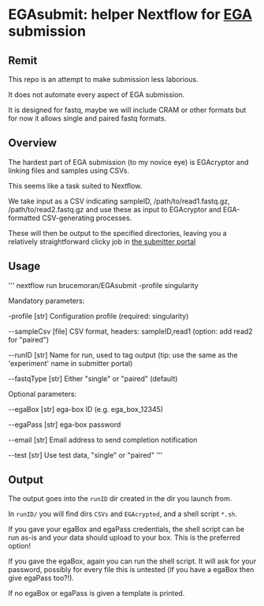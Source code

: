 # EGAsubmit: helper Nextflow for [EGA](https://ega-archive.org/) submission

## Remit
This repo is an attempt to make submission less laborious.

It does not automate every aspect of EGA submission.

It is designed for fastq, maybe we will include CRAM or other formats but for now it allows single and paired fastq formats.

## Overview
The hardest part of EGA submission (to my novice eye) is EGAcryptor and linking files and samples using CSVs.

This seems like a task suited to Nextflow.

We take input as a CSV indicating sampleID, /path/to/read1.fastq.gz, /path/to/read2.fastq.gz and use these as input to EGAcryptor and EGA-formatted CSV-generating processes.

These will then be output to the specified directories, leaving you a relatively straightforward clicky job in [the submitter portal](https://ega-archive.org/submitter-portal/)

## Usage
'''
nextflow run brucemoran/EGAsubmit -profile singularity

Mandatory parameters:

  -profile        [str]       Configuration profile (required: singularity)

  --sampleCsv     [file]      CSV format, headers: sampleID,read1 (option:
                              add read2 for "paired")

  --runID         [str]       Name for run, used to tag output (tip: use the
                              same as the 'experiment' name in submitter portal)

  --fastqType     [str]       Either "single" or "paired" (default)

Optional parameters:

  --egaBox        [str]       ega-box ID (e.g. ega_box_12345)

  --egaPass       [str]       ega-box password

  --email         [str]       Email address to send completion notification

  --test          [str]       Use test data, "single" or "paired"
'''

## Output
The output goes into the `runID` dir created in the dir you launch from.

In `runID/` you will find dirs `CSVs` and `EGAcrypted`, and a shell script `*.sh`.

If you gave your egaBox and egaPass credentials, the shell script can be run as-is and your data should upload to your box. This is the preferred option!

If you gave the egaBox, again you can run the shell script. It will ask for your password, possibly for every file this is untested (if you have a egaBox then give egaPass too?!).

If no egaBox or egaPass is given a template is printed.
